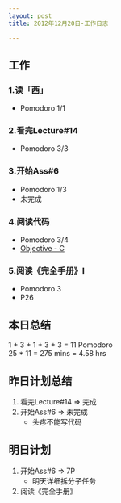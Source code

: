 ```yaml
---
layout: post
title: 2012年12月20日-工作日志  

---
```


  
## 工作

### 1.读「西」
-  Pomodoro 1/1

### 2.看完Lecture#14 
-  Pomodoro 3/3     

### 3.开始Ass#6
-  Pomodoro 1/3  
-  未完成     
  
### 4.阅读代码  
-  Pomodoro 3/4   
-  [Objective - C](http://imyk.net/2012/12/20/category/) 
  
### 5.阅读《完全手册》I  
-  Pomodoro 3  
-  P26
  
## 本日总结    

1 + 3 + 1 + 3 + 3 = 11 Pomodoro    
25 * 11 = 275 mins = 4.58 hrs    
  
## 昨日计划总结  
  
1. 看完Lecture#14 => 完成    
2. 开始Ass#6 => 未完成   
	- 头疼不能写代码  
  
## 明日计划    
  
1. 开始Ass#6 => 7P   
	- 明天详细拆分子任务    
2. 阅读《完全手册》